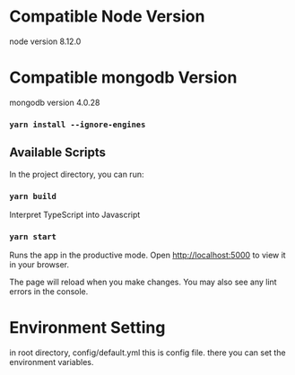 # Compatible Node Version
node version 8.12.0

# Compatible mongodb Version
mongodb version 4.0.28

### `yarn install --ignore-engines`

## Available Scripts

In the project directory, you can run:

### `yarn build`

Interpret TypeScript into Javascript

### `yarn start`


Runs the app in the productive mode.
Open [http://localhost:5000](http://localhost:5000) to view it in your browser.

The page will reload when you make changes.
You may also see any lint errors in the console.

# Environment Setting
in root directory, config/default.yml
this is config file.
there you can set the environment variables.

